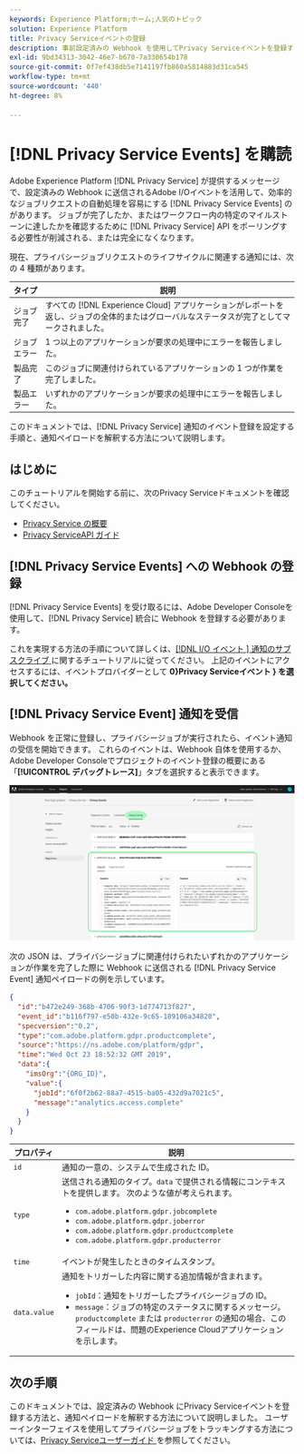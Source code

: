 ```yaml
---
keywords: Experience Platform;ホーム;人気のトピック
solution: Experience Platform
title: Privacy Serviceイベントの登録
description: 事前設定済みの Webhook を使用してPrivacy Serviceイベントを登録する方法について説明します。
exl-id: 9bd34313-3042-46e7-b670-7a330654b178
source-git-commit: 0f7ef438db5e7141197fb860a5814883d31ca545
workflow-type: tm+mt
source-wordcount: '440'
ht-degree: 8%

---
```


# [!DNL Privacy Service Events] を購読

Adobe Experience Platform [!DNL Privacy Service] が提供するメッセージで、設定済みの Webhook に送信されるAdobe I/Oイベントを活用して、効率的なジョブリクエストの自動処理を容易にする [!DNL Privacy Service Events] のがあります。 ジョブが完了したか、またはワークフロー内の特定のマイルストーンに達したかを確認するために [!DNL Privacy Service] API をポーリングする必要性が削減される、または完全になくなります。

現在、プライバシージョブリクエストのライフサイクルに関連する通知には、次の 4 種類があります。

| タイプ | 説明 |
| --- | --- |
| ジョブ完了 | すべての [!DNL Experience Cloud] アプリケーションがレポートを返し、ジョブの全体的またはグローバルなステータスが完了としてマークされました。 |
| ジョブエラー | 1 つ以上のアプリケーションが要求の処理中にエラーを報告しました。 |
| 製品完了 | このジョブに関連付けられているアプリケーションの 1 つが作業を完了しました。 |
| 製品エラー | いずれかのアプリケーションが要求の処理中にエラーを報告しました。 |

このドキュメントでは、[!DNL Privacy Service] 通知のイベント登録を設定する手順と、通知ペイロードを解釈する方法について説明します。

## はじめに

このチュートリアルを開始する前に、次のPrivacy Serviceドキュメントを確認してください。

* [Privacy Service の概要](./home.md)
* [Privacy ServiceAPI ガイド](./api/overview.md)

## [!DNL Privacy Service Events] への Webhook の登録

[!DNL Privacy Service Events] を受け取るには、Adobe Developer Consoleを使用して、[!DNL Privacy Service] 統合に Webhook を登録する必要があります。

これを実現する方法の手順について詳しくは、[[!DNL I/O イベント &#x200B;] 通知のサブスクライブ ](../observability/alerts/subscribe.md) に関するチュートリアルに従ってください。 上記のイベントにアクセスするには、イベントプロバイダーとして **0&rbrace;Privacy Serviceイベント &rbrace; を選択してください。**

## [!DNL Privacy Service Event] 通知を受信

Webhook を正常に登録し、プライバシージョブが実行されたら、イベント通知の受信を開始できます。 これらのイベントは、Webhook 自体を使用するか、Adobe Developer Consoleでプロジェクトのイベント登録の概要にある「**[!UICONTROL デバッグトレース]**」タブを選択すると表示できます。

![](images/privacy-events/debug-tracing.png)

次の JSON は、プライバシージョブに関連付けられたいずれかのアプリケーションが作業を完了した際に Webhook に送信される [!DNL Privacy Service Event] 通知ペイロードの例を示しています。

```json
{
  "id":"b472e249-368b-4706-90f3-1d774713f827",
  "event_id":"b116f797-e50b-432e-9c65-189106a34820",
  "specversion":"0.2",
  "type":"com.adobe.platform.gdpr.productcomplete",
  "source":"https://ns.adobe.com/platform/gdpr",
  "time":"Wed Oct 23 18:52:32 GMT 2019",
  "data":{
    "imsOrg":"{ORG_ID}",
    "value":{
      "jobId":"6f0f2b62-88a7-4515-ba05-432d9a7021c5",
      "message":"analytics.access.complete"
    }
  }
}
```

| プロパティ | 説明 |
| --- | --- |
| `id` | 通知の一意の、システムで生成された ID。 |
| `type` | 送信される通知のタイプ。`data` で提供される情報にコンテキストを提供します。 次のような値が考えられます。 <ul><li>`com.adobe.platform.gdpr.jobcomplete`</li><li>`com.adobe.platform.gdpr.joberror`</li><li>`com.adobe.platform.gdpr.productcomplete`</li><li>`com.adobe.platform.gdpr.producterror`</li></ul> |
| `time` | イベントが発生したときのタイムスタンプ。 |
| `data.value` | 通知をトリガーした内容に関する追加情報が含まれます。 <ul><li>`jobId`：通知をトリガーしたプライバシージョブの ID。</li><li>`message`：ジョブの特定のステータスに関するメッセージ。 `productcomplete` または `producterror` の通知の場合、このフィールドは、問題のExperience Cloudアプリケーションを示します。</li></ul> |

## 次の手順

このドキュメントでは、設定済みの Webhook にPrivacy Serviceイベントを登録する方法と、通知ペイロードを解釈する方法について説明しました。 ユーザーインターフェイスを使用してプライバシージョブをトラッキングする方法については、[Privacy Serviceユーザーガイド ](./ui/user-guide.md) を参照してください。
